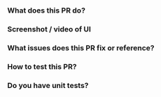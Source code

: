 ### What does this PR do?

### Screenshot / video of UI

<!-- If this PR is changing UI, please include
screenshots or screencasts showing the difference -->

### What issues does this PR fix or reference?

<!-- Include any related issues from Podman Desktop
repository (or from another issue tracker). -->

### How to test this PR?

<!-- Please explain steps to reproduce -->

### Do you have unit tests?

<!-- In case of adding new or updating actual functionality
you need to provide unit tests -->
